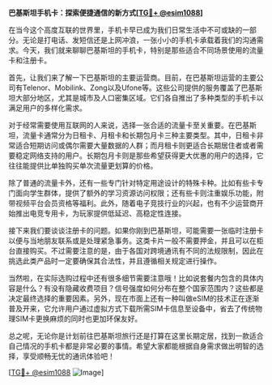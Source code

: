 **巴基斯坦手机卡：探索便捷通信的新方式[[TG💪+ @esim1088](https://t.me/s/esim1088)]**

在当今这个高度互联的世界里，手机卡早已成为我们日常生活中不可或缺的一部分。无论是打电话、发短信还是上网冲浪，一张小小的手机卡承载着我们的沟通需求。今天，我们就来聊聊巴基斯坦的手机卡，特别是那些适合不同场景使用的流量卡和注册卡。

首先，让我们来了解一下巴基斯坦的主要运营商。目前，在巴基斯坦运营的主要公司有Telenor、Mobilink、Zong以及Ufone等。这些公司提供的服务覆盖了巴基斯坦大部分地区，尤其是城市及人口密集区域。它们各自推出了多种类型的手机卡以满足用户的多样化需求。

对于经常需要使用互联网的人来说，选择一张合适的流量卡至关重要。在巴基斯坦，流量卡通常分为日租卡、月租卡和长期包月卡三种主要类型。其中，日租卡非常适合短期访问或偶尔需要大量数据的人群；而月租卡则更适合长期居住者或者需要稳定网络支持的用户。长期包月卡则是那些希望获得更大优惠的用户的选择，它往往能提供比单独购买单次流量更划算的价格。

除了普通的流量卡外，还有一些专门针对特定用途设计的特殊卡种。比如有些卡专门面向学生群体，提供了额外的学习资源访问权限；还有些卡则注重娱乐功能，附带视频平台会员资格等福利。此外，随着电子竞技行业的兴起，也有不少运营商开始推出电竞专用卡，为玩家提供低延迟、高稳定性连接。

接下来我们要谈谈注册卡的问题。如果你刚到巴基斯坦，可能需要一张临时注册卡以便与当地朋友联系或是处理紧急事务。这类卡片一般不需要押金，并且可以在柜台直接购买。不过需要注意的是，由于各国对跨境通讯有不同的法规限制，因此在挑选此类产品时一定要确保其合法性，并且遵循相关规定进行操作。

当然啦，在实际选购过程中还有很多细节需要注意哦！比如说套餐内包含的具体内容是什么？有没有隐藏收费项目？信号强度如何分布在整个国家范围内？这些都是决定最终选择的重要因素。另外，现在市面上还有一种叫做eSIM的技术正在逐渐普及开来，它允许用户通过虚拟方式下载所需SIM卡信息至设备中，省去了传统物理SIM卡更换麻烦的同时也更加环保友好。

总之呢，无论你是计划前往巴基斯坦旅行还是打算在这里长期定居，找到一款适合自己情况的手机卡都是非常必要的事情。希望大家都能根据自身需求做出明智的选择，享受顺畅无忧的通讯体验吧！

[[TG💪+ @esim1088](https://t.me/s/esim1088) ![Image](https://i.postimg.cc/4NQfJmqS/Snipaste-2025-05-13-00-14-12.png)]